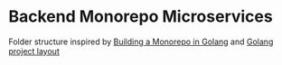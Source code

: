 # Backend Monorepo Microservices

Folder structure inspired by [Building a Monorepo in Golang](https://earthly.dev/blog/golang-monorepo/) and [Golang project layout](https://github.com/golang-standards/project-layout)